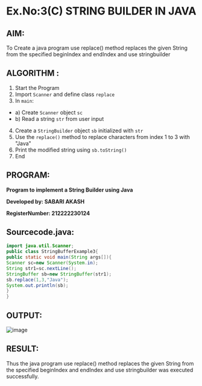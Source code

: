 # Ex.No:3(C)    STRING BUILDER IN JAVA

## AIM:
To Create a java program use replace() method replaces the given String from the specified beginIndex and endIndex and use stringbuilder

## ALGORITHM :
1.  Start the Program
2.	Import `Scanner` and define class `replace`
3.	In `main`:
-	a) Create `Scanner` object `sc`
-	b) Read a string `str` from user input
4.	Create a `StringBuilder` object `sb` initialized with `str`
5.	Use the `replace()` method to replace characters from index 1 to 3 with "Java"
6.	Print the modified string using `sb.toString()`
7.	End






## PROGRAM:
**Program to implement a String Builder using Java**

**Developed by: SABARI AKASH**

**RegisterNumber: 212222230124**


## Sourcecode.java:
```JAVA
import java.util.Scanner;
public class StringBufferExample3{  
public static void main(String args[]){ 
Scanner sc=new Scanner(System.in);
String str1=sc.nextLine();
StringBuffer sb=new StringBuffer(str1);  
sb.replace(1,3,"Java");  
System.out.println(sb); 
}  
}
```

## OUTPUT:

![image](https://github.com/user-attachments/assets/236ea5c1-5152-43a3-9032-02b8ae2e1831)


## RESULT:
Thus the java program use replace() method replaces the given String from the specified beginIndex and endIndex and use stringbuilder was executed successfully.


